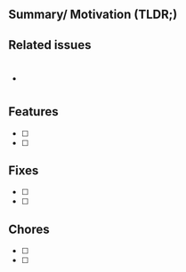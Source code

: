 <!--
  Hi. If you can see this, thank you very much. Yes. I am talking to you, who is creating a PR to make payroll-utils a better library.
  We provide a CONTRIBUTING guide at https://github.com/KotonoSora/payroll-utils/blob/master/CONTRIBUTING.md. I hope it helps you when setup and start contribute to payroll-utils. (You can contribute to CONTRIBUTING as well!)
  If you have any questions, let me know at https://discord.gg/fsdVgKYG5j.
  I can wait to welcome you to contributors.
-->

## Summary/ Motivation (TLDR;)

## Related issues

<!-- Add related issue here: E.g: #124-->

- #

## Features

- [ ]
- [ ]

## Fixes

- [ ]
- [ ]

## Chores

- [ ]
- [ ]
